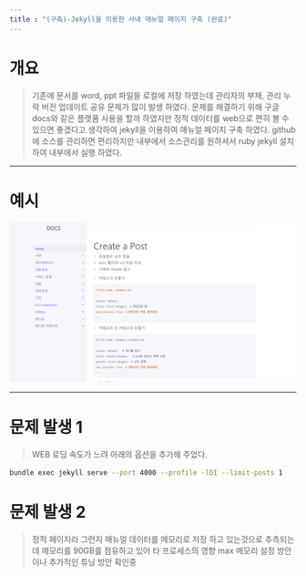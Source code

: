 ```yaml
---
title : "(구축)-Jekyll을 이용한 사내 매뉴얼 페이지 구축 (완료)"
---
```


# 개요
> 기존에 문서를 word, ppt 파일을 로컬에 저장 하였는데 관리자의 부재, 관리 누락 버전 업데이트 공유 문제가 많이 발생 하였다.
문제를 해결하기 위해 구글 docs와 같은 플랫폼 사용을 할까 하였지만 정적 데이터를
web으로 편히 볼 수 있으면 좋겠다고 생각하여 jekyll을 이용하여 매뉴얼 페이지 구축 하였다.
github에 소스를 관리하면 편리하지만 내부에서 소스관리를 원하셔서 ruby jekyll 설치하여 내부에서 실행 하였다.

---

# 예시
![예시](https://raw.githubusercontent.com/Tosi123/Tosi123.github.io/master/assets/image/docs_example.png)

---

# 문제 발생 1
> WEB 로딩 속도가 느려 아래의 옵션을 추가해 주었다.
```bash
bundle exec jekyll serve --port 4000 --profile -lDI --limit-posts 1
```

# 문제 발생 2
> 정적 페이지라 그런지 매뉴얼 데이터를 메모리로 저장 하고 있는것으로 추측되는데 메모리를 90GB를 점유하고 있어
타 프로세스의 영향 max 메모리 설정 방안이나 추가적인 튜닝 방안 확인중
